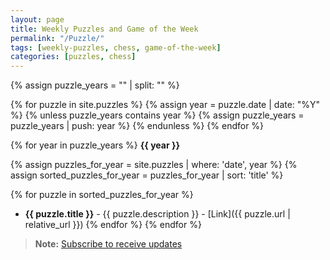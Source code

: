 ```yaml
---
layout: page
title: Weekly Puzzles and Game of the Week
permalink: "/Puzzle/"
tags: [weekly-puzzles, chess, game-of-the-week]
categories: [puzzles, chess]
---
```




{% assign puzzle_years = "" | split: "" %}

{% for puzzle in site.puzzles %}
  {% assign year = puzzle.date | date: "%Y" %}
  {% unless puzzle_years contains year %}
    {% assign puzzle_years = puzzle_years | push: year %}
  {% endunless %}
{% endfor %}

{% for year in puzzle_years %}
   **{{ year }}**
  
  {% assign puzzles_for_year = site.puzzles | where: 'date', year %}
  {% assign sorted_puzzles_for_year = puzzles_for_year | sort: 'title' %}
  
  {% for puzzle in sorted_puzzles_for_year %}
  - **{{ puzzle.title }}** -  {{ puzzle.description }} - [Link]({{ puzzle.url | relative_url }})
  {% endfor %}
{% endfor %}


> **Note:** [Subscribe to receive updates](https://follow.it/senior-chess-improver?leanpub)
